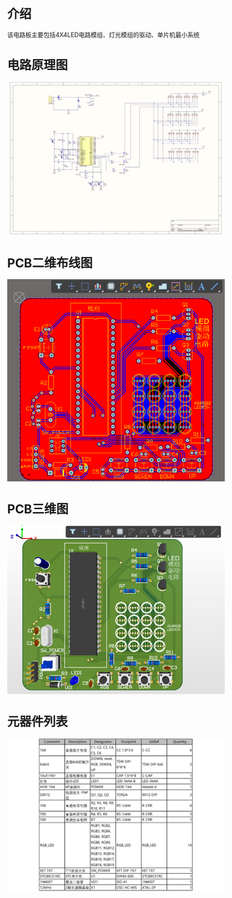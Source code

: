 # 介绍
该电路板主要包括4X4LED电路模组、灯光模组的驱动、单片机最小系统

# 电路原理图
![Alt 电路原理图](./LEDGroup_页面_1.jpg)

# PCB二维布线图
![Alt PCB二维布线图](./LEDNGroup2d.PNG)

# PCB三维图
![Alt PCB三维图](./LEDGroup3d.PNG)

# 元器件列表
![Alt 元器件列表](./LEDGroup_页面_3.jpg)
